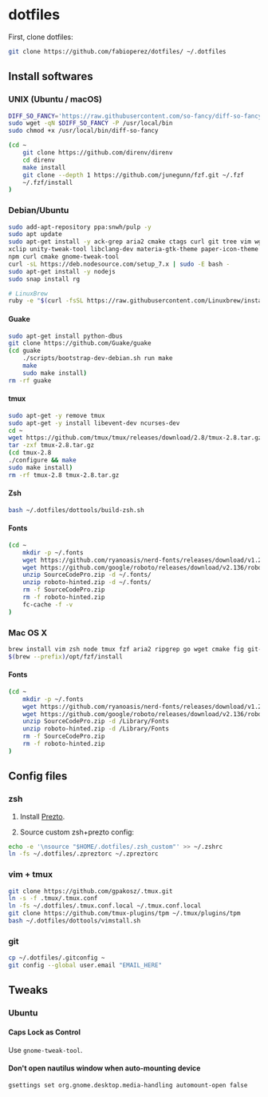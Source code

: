# dotfiles

First, clone dotfiles:

```bash
git clone https://github.com/fabioperez/dotfiles/ ~/.dotfiles
```

## Install softwares

### UNIX (Ubuntu / macOS)

```bash
DIFF_SO_FANCY='https://raw.githubusercontent.com/so-fancy/diff-so-fancy/master/third_party/build_fatpack/diff-so-fancy'
sudo wget -qN $DIFF_SO_FANCY -P /usr/local/bin
sudo chmod +x /usr/local/bin/diff-so-fancy

(cd ~
    git clone https://github.com/direnv/direnv
    cd direnv
    make install
    git clone --depth 1 https://github.com/junegunn/fzf.git ~/.fzf
    ~/.fzf/install
)
```

### Debian/Ubuntu

```bash
sudo add-apt-repository ppa:snwh/pulp -y
sudo apt update
sudo apt-get install -y ack-grep aria2 cmake ctags curl git tree vim wget \
xclip unity-tweak-tool libclang-dev materia-gtk-theme paper-icon-theme meld \
npm curl cmake gnome-tweak-tool
curl -sL https://deb.nodesource.com/setup_7.x | sudo -E bash -
sudo apt-get install -y nodejs
sudo snap install rg

# LinuxBrew
ruby -e "$(curl -fsSL https://raw.githubusercontent.com/Linuxbrew/install/master/install)"
```

#### Guake

```bash
sudo apt-get install python-dbus
git clone https://github.com/Guake/guake
(cd guake
    ./scripts/bootstrap-dev-debian.sh run make
    make
    sudo make install)
rm -rf guake
```

#### tmux

```bash
sudo apt-get -y remove tmux
sudo apt-get -y install libevent-dev ncurses-dev
cd ~
wget https://github.com/tmux/tmux/releases/download/2.8/tmux-2.8.tar.gz
tar -zxf tmux-2.8.tar.gz
(cd tmux-2.8
./configure && make
sudo make install)
rm -rf tmux-2.8 tmux-2.8.tar.gz
```

#### Zsh

```bash
bash ~/.dotfiles/dottools/build-zsh.sh
```

#### Fonts

```bash
(cd ~
    mkdir -p ~/.fonts
    wget https://github.com/ryanoasis/nerd-fonts/releases/download/v1.2.0/SourceCodePro.zip
    wget https://github.com/google/roboto/releases/download/v2.136/roboto-hinted.zip
    unzip SourceCodePro.zip -d ~/.fonts/
    unzip roboto-hinted.zip -d ~/.fonts/
    rm -f SourceCodePro.zip
    rm -f roboto-hinted.zip
    fc-cache -f -v
)
```

### Mac OS X

```bash
brew install vim zsh node tmux fzf aria2 ripgrep go wget cmake fig git-delta
$(brew --prefix)/opt/fzf/install
```

#### Fonts

```bash
(cd ~
    mkdir -p ~/.fonts
    wget https://github.com/ryanoasis/nerd-fonts/releases/download/v1.2.0/SourceCodePro.zip
    wget https://github.com/google/roboto/releases/download/v2.136/roboto-hinted.zip
    unzip SourceCodePro.zip -d /Library/Fonts
    unzip roboto-hinted.zip -d /Library/Fonts
    rm -f SourceCodePro.zip
    rm -f roboto-hinted.zip
)
```

## Config files

### zsh

1. Install [Prezto](https://github.com/sorin-ionescu/prezto).

2. Source custom zsh+prezto config:

```bash
echo -e '\nsource "$HOME/.dotfiles/.zsh_custom"' >> ~/.zshrc
ln -fs ~/.dotfiles/.zpreztorc ~/.zpreztorc
```

### vim + tmux

```bash
git clone https://github.com/gpakosz/.tmux.git
ln -s -f .tmux/.tmux.conf
ln -fs ~/.dotfiles/.tmux.conf.local ~/.tmux.conf.local
git clone https://github.com/tmux-plugins/tpm ~/.tmux/plugins/tpm
bash ~/.dotfiles/dottools/vimstall.sh
```

### git

```bash
cp ~/.dotfiles/.gitconfig ~
git config --global user.email "EMAIL_HERE"
```

## Tweaks

### Ubuntu

#### Caps Lock as Control

Use `gnome-tweak-tool`.

#### Don't open nautilus window when auto-mounting device

```bash
gsettings set org.gnome.desktop.media-handling automount-open false
```

